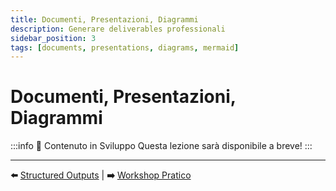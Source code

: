 ```yaml
---
title: Documenti, Presentazioni, Diagrammi
description: Generare deliverables professionali
sidebar_position: 3
tags: [documents, presentations, diagrams, mermaid]
---
```


# Documenti, Presentazioni, Diagrammi

:::info 🚧 Contenuto in Sviluppo
Questa lezione sarà disponibile a breve!
:::

---

**⬅️** [Structured Outputs](./structured-outputs) | **➡️** [Workshop Pratico](./workshop-pratico)
